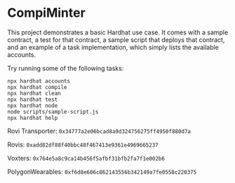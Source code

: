 # CompiMinter

This project demonstrates a basic Hardhat use case. It comes with a sample contract, a test for that contract, a sample script that deploys that contract, and an example of a task implementation, which simply lists the available accounts.

Try running some of the following tasks:

```shell
npx hardhat accounts
npx hardhat compile
npx hardhat clean
npx hardhat test
npx hardhat node
node scripts/sample-script.js
npx hardhat help
```

Rovi Transporter:
`0x34777a2e06bcad8a9d324756275ff4950f880d7a`

Rovis:
`0xadd82df88f40bbc48f467413e9361e4969665237`

Voxters:
`0x764e5a8c9ca14b456f5afbf31bfb2fa7f1e002b6`

PolygonWearables:
`0xf6d8e606c862143556b342149a7fe0558c220375`
